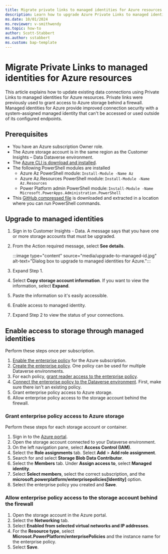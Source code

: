 ```yaml
---
title: Migrate private links to managed identities for Azure resources
description: Learn how to upgrade Azure Private Links to managed identities for Azure resources in Customer Insights - Data.
ms.date: 10/01/2024
ms.reviewer: v-smithwendy
ms.topic: how-to
author: Scott-Stabbert
ms.author: sstabbert
ms.custom: bap-template
---
```


# Migrate Private Links to managed identities for Azure resources

This article explains how to update existing data connections using Private Links to managed identities for Azure resources. Private links were previously used to grant access to Azure storage behind a firewall. Managed identities for Azure provide improved connection security with a system-assigned managed identity that can't be accessed or used outside of its configured endpoints.

## Prerequisites

- You have an Azure subscription Owner role.
- The Azure storage account is in the same region as the Customer Insights – Data Dataverse environment.
- The [Azure CLI is download and installed](https://aka.ms/InstallAzureCliWindows).
- The following PowerShell modules are installed
  - Azure Az PowerShell module: `Install-Module -Name Az`
  - Azure Az.Resources PowerShell module: `Install-Module -Name Az.Resources`
  - Power Platform admin PowerShell module: `Install-Module -Name Microsoft.PowerApps.Administration.PowerShell`
- This [GitHub compressed file](https://github.com/microsoft/PowerApps-Samples/blob/master/powershell/managed-identities/Common.zip) is downloaded and extracted in a location where you can run PowerShell commands.

## Upgrade to managed identities

1. Sign in to Customer Insights - Data.
   A message says that you have one or more storage accounts that must be upgraded.
1. From the Action required message, select **See details**.

   :::image type="content" source="media/upgrade-to-managed-id.jpg" alt-text="Dialog box to upgrade to managed identities for Azure.":::

1. Expand Step 1.
1. Select **Copy storage account information**. If you want to view the information, select **Expand**.
1. Paste the information so it's easily accessible.
1. Enable access to managed identity.
1. Expand Step 2 to view the status of your connections.

## Enable access to storage through managed identities

Perform these steps once per subscription.

1. [Enable the enterprise policy](/power-apps/maker/data-platform/azure-synapse-link-msi#enable-enterprise-policy-for-the-selected-azure-subscription) for the Azure subscription.
1. [Create the enterprise policy](/power-apps/maker/data-platform/azure-synapse-link-msi#create-enterprise-policy). One policy can be used for multiple Dataverse environments.
1. For each policy, [grant reader access to the enterprise policy](/power-apps/maker/data-platform/azure-synapse-link-msi#grant-reader-access-to-the-enterprise-policy-via-azure).
1. [Connect the enterprise policy to the Dataverse environment](/power-apps/maker/data-platform/azure-synapse-link-msi#connect-enterprise-policy-to-dataverse-environment). First, make sure there isn't an existing policy.
1. Grant enterprise policy access to Azure storage.
1. Allow enterprise policy access to the storage account behind the firewall.

### Grant enterprise policy access to Azure storage

Perform these steps for each storage account or container.

1. Sign in to the [Azure portal](https://portal.azure.com/).
1. Open the storage account connected to your Dataverse environment.
1. On the left navigation pane, select **Access Control (IAM)**.
1. Select the **Role assignments** tab. Select **Add** > **Add role assignment**.
1. Search for and select **Storage Blob Data Contributor**.
1. Select the **Members** tab. Under **Assign access to**, select **Managed identity**.
1. Select **Select members**, select the correct subscription, and the **microsoft.powerplatform/enterprisepolicies[Identity]** option.
1. Select the enterprise policy you created and **Save**.

### Allow enterprise policy access to the storage account behind the firewall

1. Open the storage account in the Azure portal.
1. Select the **Networking** tab.
1. Select **Enabled from selected virtual networks and IP addresses**.
1. For the **Resource type**, select **Microsot.PowerPlatform/enterprisePolicies** and the instance name for the enterprise policy.
1. Select **Save**.
